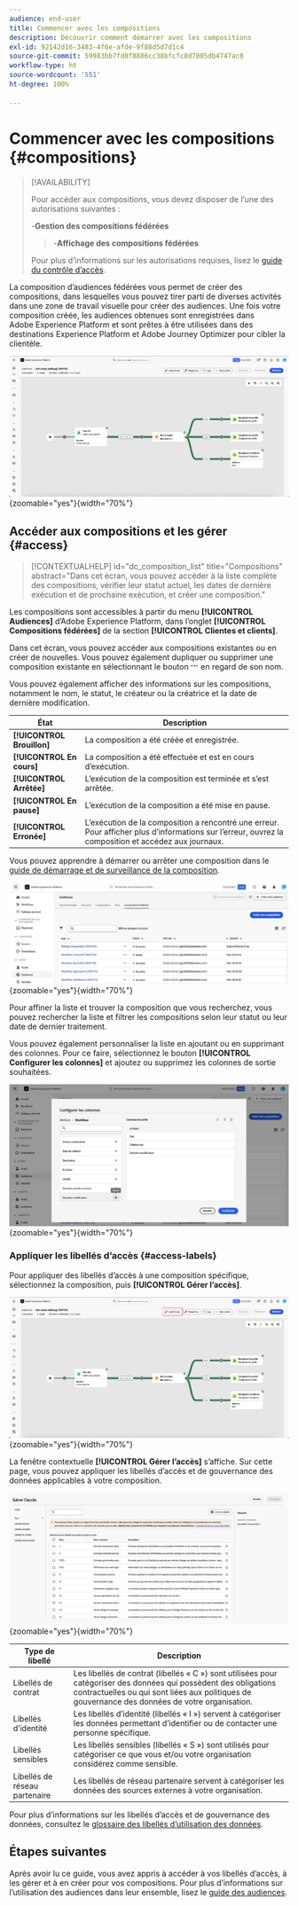 ```yaml
---
audience: end-user
title: Commencer avec les compositions
description: Découvrir comment démarrer avec les compositions
exl-id: 92142d16-3483-4f6e-afde-9f88d5d7d1c4
source-git-commit: 59983bb7fd0f8886cc38bfcfc8d7005db4747ac0
workflow-type: ht
source-wordcount: '551'
ht-degree: 100%

---
```


# Commencer avec les compositions {#compositions}

>[!AVAILABILITY]
>
>Pour accéder aux compositions, vous devez disposer de l’une des autorisations suivantes :
>
>-**Gestion des compositions fédérées**
>>-**Affichage des compositions fédérées**
>
>Pour plus d’informations sur les autorisations requises, lisez le [guide du contrôle d’accès](/help/governance-privacy-security/access-control.md).

La composition d’audiences fédérées vous permet de créer des compositions, dans lesquelles vous pouvez tirer parti de diverses activités dans une zone de travail visuelle pour créer des audiences. Une fois votre composition créée, les audiences obtenues sont enregistrées dans Adobe Experience Platform et sont prêtes à être utilisées dans des destinations Experience Platform et Adobe Journey Optimizer pour cibler la clientèle.

![Un exemple de workflow de composition s’affiche dans la composition d’audiences fédérées.](assets/gs-compositions/composition-example.png){zoomable="yes"}{width="70%"}

## Accéder aux compositions et les gérer {#access}

>[!CONTEXTUALHELP]
>id="dc_composition_list"
>title="Compositions"
>abstract="Dans cet écran, vous pouvez accéder à la liste complète des compositions, vérifier leur statut actuel, les dates de dernière exécution et de prochaine exécution, et créer une composition."

Les compositions sont accessibles à partir du menu **[!UICONTROL Audiences]** d’Adobe Experience Platform, dans l’onglet **[!UICONTROL Compositions fédérées]** de la section **[!UICONTROL Clientes et clients]**.

Dans cet écran, vous pouvez accéder aux compositions existantes ou en créer de nouvelles. Vous pouvez également dupliquer ou supprimer une composition existante en sélectionnant le bouton ![points de suspension](/help/assets/icons/more.png) en regard de son nom.

Vous pouvez également afficher des informations sur les compositions, notamment le nom, le statut, le créateur ou la créatrice et la date de dernière modification.

| État | Description |
| ------ | ----------- |
| **[!UICONTROL Brouillon]** | La composition a été créée et enregistrée. |
| **[!UICONTROL En cours]** | La composition a été effectuée et est en cours d’exécution. |
| **[!UICONTROL Arrêtée]** | L’exécution de la composition est terminée et s’est arrêtée. |
| **[!UICONTROL En pause]** | L’exécution de la composition a été mise en pause. |
| **[!UICONTROL Erronée]** | L’exécution de la composition a rencontré une erreur. Pour afficher plus d’informations sur l’erreur, ouvrez la composition et accédez aux journaux. |

Vous pouvez apprendre à démarrer ou arrêter une composition dans le [guide de démarrage et de surveillance de la composition](./start-monitor-composition.md).

![Une liste des compositions disponibles s’affiche.](assets/gs-compositions/compositions-list.png){zoomable="yes"}{width="70%"}

Pour affiner la liste et trouver la composition que vous recherchez, vous pouvez rechercher la liste et filtrer les compositions selon leur statut ou leur date de dernier traitement.

Vous pouvez également personnaliser la liste en ajoutant ou en supprimant des colonnes. Pour ce faire, sélectionnez le bouton **[!UICONTROL Configurer les colonnes]** et ajoutez ou supprimez les colonnes de sortie souhaitées.

![Une liste des colonnes disponibles que vous pouvez ajouter à la page de navigation des compositions s’affiche.](assets/gs-compositions/compositions-columns.png){zoomable="yes"}{width="70%"}

### Appliquer les libellés d’accès {#access-labels}

Pour appliquer des libellés d’accès à une composition spécifique, sélectionnez la composition, puis **[!UICONTROL Gérer l’accès]**.

![Le bouton « Gérer l’accès » est mis en surbrillance dans la zone de travail de la composition.](assets/gs-compositions/select-manage-access.png){zoomable="yes"}{width="70%"}

La fenêtre contextuelle **[!UICONTROL Gérer l’accès]** s’affiche. Sur cette page, vous pouvez appliquer les libellés d’accès et de gouvernance des données applicables à votre composition.

![La fenêtre contextuelle Gérer l’accès s’affiche. Vous voyez ici une liste de tous les libellés disponibles que vous pouvez appliquer à la composition.](assets/gs-compositions/manage-access.png){zoomable="yes"}{width="70%"}

| Type de libellé | Description |
| ---------- | ----------- |
| Libellés de contrat | Les libellés de contrat (libellés « C ») sont utilisées pour catégoriser des données qui possèdent des obligations contractuelles ou qui sont liées aux politiques de gouvernance des données de votre organisation. |
| Libellés d’identité | Les libellés d’identité (libellés « I ») servent à catégoriser les données permettant d’identifier ou de contacter une personne spécifique. |
| Libellés sensibles | Les libellés sensibles (libellés « S ») sont utilisés pour catégoriser ce que vous et/ou votre organisation considérez comme sensible. |
| Libellés de réseau partenaire | Les libellés de réseau partenaire servent à catégoriser les données des sources externes à votre organisation. |

Pour plus d’informations sur les libellés d’accès et de gouvernance des données, consultez le [glossaire des libellés d’utilisation des données](https://experienceleague.adobe.com/fr/docs/experience-platform/data-governance/labels/reference).

## Étapes suivantes

Après avoir lu ce guide, vous avez appris à accéder à vos libellés d’accès, à les gérer et à en créer pour vos compositions. Pour plus d’informations sur l’utilisation des audiences dans leur ensemble, lisez le [guide des audiences](../start/audiences.md).
